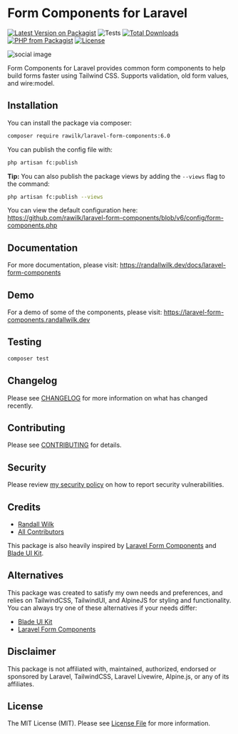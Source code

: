# Form Components for Laravel

[![Latest Version on Packagist](https://img.shields.io/packagist/v/rawilk/laravel-form-components.svg?style=flat-square)](https://packagist.org/packages/rawilk/laravel-form-components)
![Tests](https://github.com/rawilk/laravel-form-components/workflows/Tests/badge.svg?style=flat-square)
[![Total Downloads](https://img.shields.io/packagist/dt/rawilk/laravel-form-components.svg?style=flat-square)](https://packagist.org/packages/rawilk/laravel-form-components)
[![PHP from Packagist](https://img.shields.io/packagist/php-v/rawilk/laravel-form-components?style=flat-square)](https://packagist.org/packages/rawilk/laravel-form-components)
[![License](https://img.shields.io/github/license/rawilk/laravel-form-components?style=flat-square)](https://github.com/rawilk/laravel-form-components/blob/main/LICENSE.md)

![social image](https://banners.beyondco.de/Form%20Components%20for%20Laravel.png?theme=light&packageManager=composer+require&packageName=rawilk%2Flaravel-form-components&pattern=diagonalStripes&style=style_1&description=Form+components+built+for+tailwind+%26+Livewire&md=1&showWatermark=0&fontSize=100px&images=code)

Form Components for Laravel provides common form components to help build forms faster using Tailwind CSS. Supports validation, old form values, and wire:model.

## Installation

You can install the package via composer:

```bash
composer require rawilk/laravel-form-components:6.0
```

You can publish the config file with:
```bash
php artisan fc:publish
```

**Tip:** You can also publish the package views by adding the `--views` flag to the command:

```bash
php artisan fc:publish --views
```

You can view the default configuration here: https://github.com/rawilk/laravel-form-components/blob/v6/config/form-components.php

## Documentation

For more documentation, please visit: https://randallwilk.dev/docs/laravel-form-components

## Demo

For a demo of some of the components, please visit: https://laravel-form-components.randallwilk.dev

## Testing

``` bash
composer test
```

## Changelog

Please see [CHANGELOG](CHANGELOG.md) for more information on what has changed recently.

## Contributing

Please see [CONTRIBUTING](.github/CONTRIBUTING.md) for details.

## Security

Please review [my security policy](../../security) on how to report security vulnerabilities.

## Credits

- [Randall Wilk](https://github.com/rawilk)
- [All Contributors](../../contributors)

This package is also heavily inspired by [Laravel Form Components](https://github.com/protonemedia/laravel-form-components) and [Blade UI Kit](https://blade-ui-kit.com/).

## Alternatives

This package was created to satisfy my own needs and preferences, and relies on TailwindCSS, TailwindUI, and AlpineJS for styling and functionality. You can always
try one of these alternatives if your needs differ:

- [Blade UI Kit](https://blade-ui-kit.com/)
- [Laravel Form Components](https://github.com/protonemedia/laravel-form-components)

## Disclaimer

This package is not affiliated with, maintained, authorized, endorsed or sponsored by Laravel, TailwindCSS, Laravel Livewire, Alpine.js, or any of its affiliates.

## License

The MIT License (MIT). Please see [License File](LICENSE.md) for more information.
